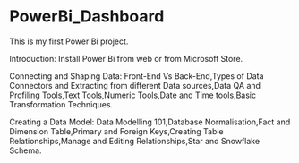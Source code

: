 # PowerBi_Dashboard
This is my first Power Bi project.

Introduction: Install Power Bi from web or from Microsoft Store.

Connecting and Shaping Data: Front-End Vs Back-End,Types of Data Connectors and Extracting from different Data sources,Data QA and Profiling Tools,Text Tools,Numeric Tools,Date and Time tools,Basic Transformation Techniques.

Creating a Data Model: Data Modelling 101,Database Normalisation,Fact and Dimension Table,Primary and Foreign Keys,Creating Table Relationships,Manage and Editing Relationships,Star and Snowflake Schema.
